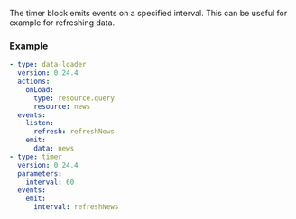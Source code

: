 The timer block emits events on a specified interval. This can be useful for example for refreshing
data.

### Example

```yaml
- type: data-loader
  version: 0.24.4
  actions:
    onLoad:
      type: resource.query
      resource: news
  events:
    listen:
      refresh: refreshNews
    emit:
      data: news
- type: timer
  version: 0.24.4
  parameters:
    interval: 60
  events:
    emit:
      interval: refreshNews
```
